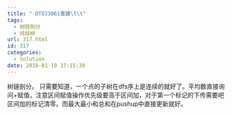 ```yaml
---
title: " DTOJ3061重建\t\t"
tags:
  - 树链剖分
  - 线段树
url: 317.html
id: 317
categories:
  - Solution
date: 2018-01-19 17:15:39
---
```


树链剖分。 只需要知道，一个点的子树在dfs序上是连续的就好了。平均数直接询问+赋值，注意区间赋值操作优先级要高于区间加，对于第一个标记的下传需要吧区间加的标记清零。而最大最小和总和在pushup中直接更新就好。